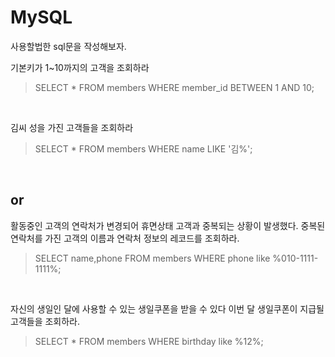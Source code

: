 # MySQL

 사용할법한 sql문을 작성해보자.
 &nbsp;
 &nbsp;
 &nbsp;


 기본키가 1~10까지의 고객을 조회하라 
>  SELECT * FROM members WHERE member_id BETWEEN 1 AND 10;

&nbsp;
&nbsp;

 김씨 성을 가진 고객들을 조회하라
>  SELECT * FROM members WHERE name LIKE '김%';

&nbsp;

## or

 활동중인 고객의 연락처가 변경되어 휴면상태 고객과 중복되는 상황이 발생했다.
 중복된 연락처를 가진 고객의 이름과 연락처 정보의 레코드를 조회하라.
>  SELECT name,phone FROM members WHERE phone like %010-1111-1111%;

&nbsp;
&nbsp;

 자신의 생일인 달에 사용할 수 있는 생일쿠폰을 받을 수 있다 이번 달 생일쿠폰이 지급될 고객들을 조회하라.
>  SELECT * FROM members WHERE birthday like %12%;


